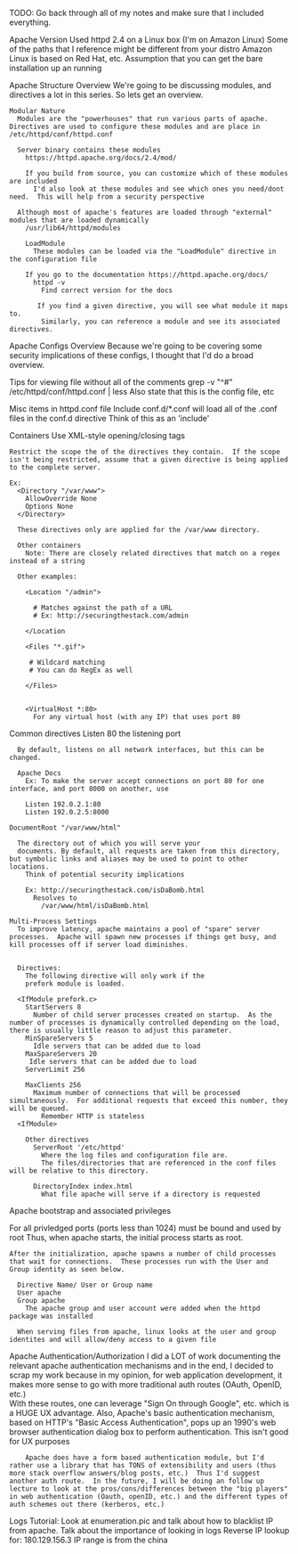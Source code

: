 TODO: Go back through all of my notes and make sure that I included everything.

Apache Version Used
  httpd 2.4 on a Linux box (I'm on Amazon Linux)
    Some of the paths that I reference might be different from your distro
      Amazon Linux is based on Red Hat, etc.
    Assumption that you can get the bare installation up an running

Apache Structure Overview
  We're going to be discussing modules, and directives a lot in this series.  So lets get an overview.

    Modular Nature
      Modules are the "powerhouses" that run various parts of apache.  Directives are used to configure these modules and are place in /etc/httpd/conf/httpd.conf

      Server binary contains these modules
        https://httpd.apache.org/docs/2.4/mod/

        If you build from source, you can customize which of these modules are included
          I'd also look at these modules and see which ones you need/dont need.  This will help from a security perspective

      Although most of apache's features are loaded through "external" modules that are loaded dynamically
        /usr/lib64/httpd/modules

        LoadModule
          These modules can be loaded via the "LoadModule" directive in the configuration file

        If you go to the documentation https://httpd.apache.org/docs/
          httpd -v
            Find correct version for the docs

           If you find a given directive, you will see what module it maps to.
            Similarly, you can reference a module and see its associated directives.


Apache Configs Overview
  Because we're going to be covering some security implications of these configs, I thought that I'd do a broad overview.

  Tips for viewing file without all of the comments
  grep -v "^#" /etc/httpd/conf/httpd.conf | less
    Also state that this is the config file, etc

  Misc items in httpd.conf file
    Include conf.d/*.conf
      will load all of the .conf files in the conf.d directive
      Think of this as an 'include'

  Containers
    Use XML-style opening/closing tags

    Restrict the scope the of the directives they contain.  If the scope isn't being restricted, assume that a given directive is being applied to the complete server.

    Ex:
      <Directory "/var/www"> 
        AllowOverride None
        Options None
      </Directory>

      These directives only are applied for the /var/www directory.

      Other containers
        Note: There are closely related directives that match on a regex instead of a string
        
      Other examples:
        
        <Location "/admin">
          
          # Matches against the path of a URL
          # Ex: http://securingthestack.com/admin
          
        </Location
          
        <Files "*.gif">

         # Wildcard matching
         # You can do RegEx as well
        
        </Files>


        <VirtualHost *:80>
          For any virtual host (with any IP) that uses port 80
  Common directives
    Listen 80
      the listening port

      By default, listens on all network interfaces, but this can be changed.

      Apache Docs
        Ex: To make the server accept connections on port 80 for one interface, and port 8000 on another, use

        Listen 192.0.2.1:80
        Listen 192.0.2.5:8000

    DocumentRoot "/var/www/html"

      The directory out of which you will serve your
      documents. By default, all requests are taken from this directory, but symbolic links and aliases may be used to point to other locations.
        Think of potential security implications

        Ex: http://securingthestack.com/isDaBomb.html
          Resolves to
            /var/www/html/isDaBomb.html

    Multi-Process Settings
      To improve latency, apache maintains a pool of "spare" server processes.  Apache will spawn new processes if things get busy, and kill processes off if server load diminishes.


      Directives:
        The following directive will only work if the 
        prefork module is loaded.
      
      <IfModule prefork.c>
        StartServers 8
          Number of child server processes created on startup.  As the number of processes is dynamically controlled depending on the load, there is usually little reason to adjust this parameter.
        MinSpareServers 5
          Idle servers that can be added due to load
        MaxSpareServers 20
         Idle servers that can be added due to load
        ServerLimit 256

        MaxClients 256
          Maximum number of connections that will be processed simultaneously.  For additional requests that exceed this number, they will be queued.
            Remember HTTP is stateless
      <IfModule>

        Other directives
          ServerRoot '/etc/httpd'
            Where the log files and configuration file are.
            The files/directories that are referenced in the conf files will be relative to this directory.

          DirectoryIndex index.html
            What file apache will serve if a directory is requested

Apache bootstrap and associated privileges

  For all privledged ports (ports less than 1024) must be bound and used by root
    Thus, when apache starts, the initial process starts as root.

    After the initialization, apache spawns a number of child processes that wait for connections.  These processes run with the User and Group identity as seen below.

      Directive Name/ User or Group name
      User apache
      Group apache
        The apache group and user account were added when the httpd package was installed

      When serving files from apache, linux looks at the user and group identites and will allow/deny access to a given file


Apache Authentication/Authorization
      I did a LOT of work documenting the relevant apache authentication mechanisms and in the end, I decided to scrap my work because in my opinion, for web application development, it makes more sense to go with more traditional auth routes (OAuth, OpenID, etc.)  
        With these routes, one can leverage "Sign On through Google", etc. which is a HUGE UX advantage.  Also, Apache's basic authentication mechanism, based on HTTP's "Basic Access Authentication", pops up an 1990's web browser authentication dialog box to perform authentication.
          This isn't good for UX purposes

        Apache does have a form based authentication module, but I'd rather use a library that has TONS of extensibility and users (thus more stack overflow answers/blog posts, etc.)  Thus I'd suggest another auth route.  In the future, I will be doing an follow up lecture to look at the pros/cons/differences between the "big players" in web authentication (Oauth, openID, etc.) and the different types of auth schemes out there (kerberos, etc.)

Logs
  Tutorial: Look at enumeration.pic and talk about how to blacklist IP from apache.
    Talk about the importance of looking in logs
    Reverse IP lookup for: 180.129.156.3
      IP range is from the china
